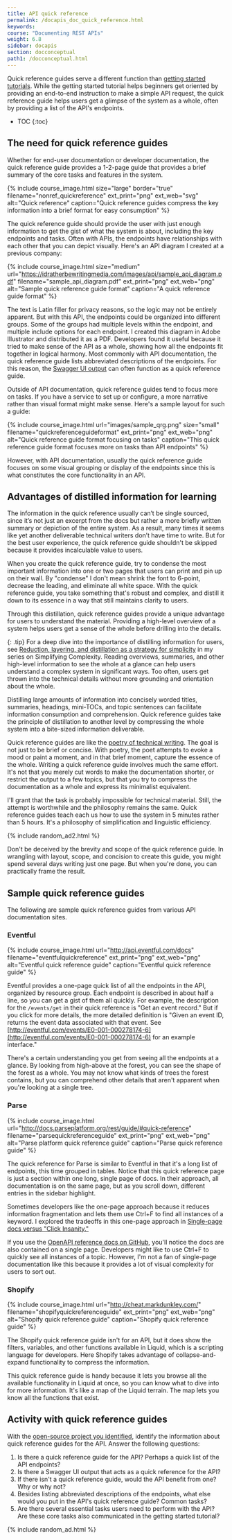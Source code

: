 ```yaml
---
title: API quick reference
permalink: /docapis_doc_quick_reference.html
keywords:
course: "Documenting REST APIs"
weight: 6.8
sidebar: docapis
section: docconceptual
path1: /docconceptual.html
---
```


Quick reference guides serve a different function than [getting started tutorials](docapis_doc_getting_started_section.html). While the getting started tutorial helps beginners get oriented by providing an end-to-end instruction to make a simple API request, the quick reference guide helps users get a glimpse of the system as a whole, often by providing a list of the API's endpoints.

* TOC
{:toc}

## The need for quick reference guides

Whether for end-user documentation or developer documentation, the quick reference guide provides a 1-2-page guide that provides a brief summary of the core tasks and features in the system.

{% include course_image.html size="large" border="true" filename="nonref_quickreference" ext_print="png" ext_web="svg" alt="Quick reference" caption="Quick reference guides compress the key information into a brief format for easy consumption" %}

The quick reference guide should provide the user with just enough information to get the gist of what the system is about, including the key endpoints and tasks. Often with APIs, the endpoints have relationships with each other that you can depict visually. Here's an API diagram I created at a previous company:

{% include course_image.html size="medium" url="https://idratherbewritingmedia.com/images/api/sample_api_diagram.pdf" filename="sample_api_diagram.pdf" ext_print="png" ext_web="png" alt="Sample quick reference guide format" caption="A quick reference guide format" %}

The text is Latin filler for privacy reasons, so the logic may not be entirely apparent. But with this API, the endpoints could be organized into different groups. Some of the groups had multiple levels within the endpoint, and multiple include options for each endpoint. I created this diagram in Adobe Illustrator and distributed it as a PDF. Developers found it useful because it tried to make sense of the API as a whole, showing how all the endpoints fit together in logical harmony. Most commonly with API documentation, the quick reference guide lists abbreviated descriptions of the endpoints. For this reason, the [Swagger UI output](pubapis_swagger_demo.html) can often function as a quick reference guide.

Outside of API documentation, quick reference guides tend to focus more on tasks. If you have a service to set up or configure, a more narrative rather than visual format might make sense. Here's a sample layout for such a guide:

{% include course_image.html url="images/sample_qrg.png" size="small" filename="quickreferenceguideformat" ext_print="png" ext_web="png" alt="Quick reference guide format focusing on tasks" caption="This quick reference guide format focuses more on tasks than API endpoints" %}

However, with API documentation, usually the quick reference guide focuses on some visual grouping or display of the endpoints since this is what constitutes the core functionality in an API.

## Advantages of distilled information for learning

The information in the quick reference usually can’t be single sourced, since it’s not just an excerpt from the docs but rather a more briefly written summary or depiction of the entire system. As a result, many times it seems like yet another deliverable technical writers don’t have time to write. But for the best user experience, the quick reference guide shouldn't be skipped because it provides incalculable value to users.

When you create the quick reference guide, try to condense the most important information into one or two pages that users can print and pin up on their wall. By "condense" I don't mean shrink the font to 6-point, decrease the leading, and eliminate all white space. With the quick reference guide, you take something that's robust and complex, and distill it down to its essence in a way that still maintains clarity to users.

Through this distillation, quick reference guides provide a unique advantage for users to understand the material. Providing a high-level overview of a system helps users get a sense of the whole before drilling into the details.

{: .tip}
For a deep dive into the importance of distilling information for users, see [Reduction, layering, and distillation as a strategy for simplicity](https://idratherbewriting.com/simplifying-complexity/reduction-layering-distillation.html) in my series on Simplifying Complexity. Reading overviews, summaries, and other high-level information to see the whole at a glance can help users understand a complex system in significant ways. Too often, users get thrown into the technical details without more grounding and orientation about the whole.

Distilling large amounts of information into concisely worded titles, summaries, headings, mini-TOCs, and topic sentences can facilitate information consumption and comprehension. Quick reference guides take the principle of distillation to another level by compressing the whole system into a bite-sized information deliverable.

Quick reference guides are like the [poetry of technical writing](https://idratherbewriting.com/2008/07/06/quick-reference-guides-the-poetry-of-technical-writing/). The goal is not just to be brief or concise. With poetry, the poet attempts to evoke a mood or paint a moment, and in that brief moment, capture the essence of the whole. Writing a quick reference guide involves much the same effort. It's not that you merely cut words to make the documentation shorter, or restrict the output to a few topics, but that you try to compress the documentation as a whole and express its minimalist equivalent.

I'll grant that the task is probably impossible for technical material. Still, the attempt is worthwhile and the philosophy remains the same. Quick reference guides teach each us how to use the system in 5 minutes rather than 5 hours. It's a philosophy of simplification and linguistic efficiency.

{% include random_ad2.html %}

Don't be deceived by the brevity and scope of the quick reference guide. In wrangling with layout, scope, and concision to create this guide, you might spend several days writing just one page. But when you're done, you can practically frame the result.

## Sample quick reference guides

The following are sample quick reference guides from various API documentation sites.

### Eventful

{% include course_image.html url="http://api.eventful.com/docs" filename="eventfulquickreference" ext_print="png" ext_web="png" alt="Eventful quick reference guide" caption="Eventful quick reference guide" %}

Eventful provides a one-page quick list of all the endpoints in the API, organized by resource group. Each endpoint is described in about half a line, so you can get a gist of them all quickly. For example, the description for the `/events/get` in their quick reference is "Get an event record." But if you click for more details, the more detailed definition is "Given an event ID, returns the event data associated with that event. See [http://eventful.com/events/E0-001-000278174-6](http://eventful.com/events/E0-001-000278174-6) for an example interface."

There's a certain understanding you get from seeing all the endpoints at a glance. By looking from high-above at the forest, you can see the shape of the forest as a whole. You may not know what kinds of trees the forest contains, but you can comprehend other details that aren't apparent when you're looking at a single tree.

### Parse

{% include course_image.html url="http://docs.parseplatform.org/rest/guide/#quick-reference" filename="parsequickreferenceguide" ext_print="png" ext_web="png" alt="Parse platform quick reference guide" caption="Parse quick reference guide" %}

The quick reference for Parse is similar to Eventful in that it's a long list of endpoints, this time grouped in tables. Notice that this quick reference page is just a section within one long, single page of docs. In their approach, all documentation is on the same page, but as you scroll down, different entries in the sidebar highlight.

Sometimes developers like the one-page approach because it reduces information fragmentation and lets them use Ctrl+F to find all instances of a keyword. I explored the tradeoffs in this one-page approach in [Single-page docs versus "Click Insanity."](https://idratherbewriting.com/2014/01/12/single-page-docs-versus-click-insanity/)

If you use the [OpenAPI reference docs on GitHub](https://github.com/OAI/OpenAPI-Specification/blob/master/versions/3.0.2.md), you'll notice the docs are also contained on a single page. Developers might like to use Ctrl+F to quickly see all instances of a topic. However, I'm not a fan of single-page documentation like this because it provides a lot of visual complexity for users to sort out.

### Shopify

{% include course_image.html url="http://cheat.markdunkley.com/" filename="shopifyquickreferenceguide" ext_print="png" ext_web="png" alt="Shopify quick reference guide" caption="Shopify quick reference guide" %}

The Shopify quick reference guide isn't for an API, but it does show the filters, variables, and other functions available in Liquid, which is a scripting language for developers. Here Shopify takes advantage of collapse-and-expand functionality to compress the information.

This quick reference guide is handy because it lets you browse all the available functionality in Liquid at once, so you can know what to dive into for more information. It's like a map of the Liquid terrain. The map lets you know all the functions that exist.

## <i class="fa fa-user-circle"></i> Activity with quick reference guides

With the [open-source project you identified](docapis_find_open_source_project.html), identify the information about quick reference guides for the API. Answer the following questions:

1. Is there a quick reference guide for the API? Perhaps a quick list of the API endpoints?
2. Is there a Swagger UI output that acts as a quick reference for the API?
3. If there isn't a quick reference guide, would the API benefit from one? Why or why not?
4. Besides listing abbreviated descriptions of the endpoints, what else would you put in the API's quick reference guide? Common tasks?
5. Are there several essential tasks users need to perform with the API? Are these core tasks also communicated in the getting started tutorial?

{% include random_ad.html %}
